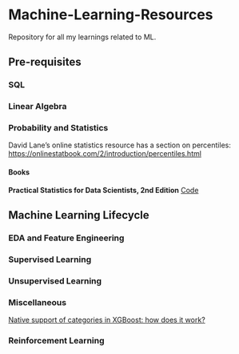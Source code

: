 # Machine-Learning-Resources
Repository for all my learnings related to ML.

## Pre-requisites
### SQL



### Linear Algebra



### Probability and Statistics
David Lane’s online statistics resource has a section on percentiles: https://onlinestatbook.com/2/introduction/percentiles.html

#### Books
**Practical Statistics for Data Scientists, 2nd Edition** [Code](https://github.com/gedeck/practical-statistics-for-data-scientists)
## Machine Learning Lifecycle
### EDA and Feature Engineering



### Supervised Learning



### Unsupervised Learning



### Miscellaneous
[Native support of categories in XGBoost: how does it work?](https://towardsdatascience.com/native-support-of-categories-in-xgboost-how-does-it-work-d359096bd003)


### Reinforcement Learning

